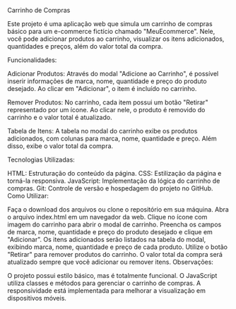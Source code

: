 Carrinho de Compras

Este projeto é uma aplicação web que simula um carrinho de compras básico para um e-commerce fictício chamado "MeuEcommerce". Nele, você pode adicionar produtos ao carrinho, visualizar os itens adicionados, quantidades e preços, além do valor total da compra.

Funcionalidades:

Adicionar Produtos: Através do modal "Adicione ao Carrinho", é possível inserir informações de marca, nome, quantidade e preço do produto desejado. Ao clicar em "Adicionar", o item é incluído no carrinho.

Remover Produtos: No carrinho, cada item possui um botão "Retirar" representado por um ícone. Ao clicar nele, o produto é removido do carrinho e o valor total é atualizado.

Tabela de Itens: A tabela no modal do carrinho exibe os produtos adicionados, com colunas para marca, nome, quantidade e preço. Além disso, exibe o valor total da compra.

Tecnologias Utilizadas:

HTML: Estruturação do conteúdo da página.
CSS: Estilização da página e torná-la responsiva.
JavaScript: Implementação da lógica do carrinho de compras.
Git: Controle de versão e hospedagem do projeto no GitHub.
Como Utilizar:

Faça o download dos arquivos ou clone o repositório em sua máquina.
Abra o arquivo index.html em um navegador da web.
Clique no ícone com imagem do carrinho para abrir o modal de carrinho.
Preencha os campos de marca, nome, quantidade e preço do produto desejado e clique em "Adicionar".
Os itens adicionados serão listados na tabela do modal, exibindo marca, nome, quantidade e preço de cada produto.
Utilize o botão "Retirar" para remover produtos do carrinho.
O valor total da compra será atualizado sempre que você adicionar ou remover itens.
Observações:

O projeto possui estilo básico, mas é totalmente funcional.
O JavaScript utiliza classes e métodos para gerenciar o carrinho de compras.
A responsividade está implementada para melhorar a visualização em dispositivos móveis.